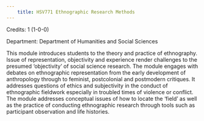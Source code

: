 ```yaml
---
    title: HSV771 Ethnographic Research Methods
---
```

Credits: 1 (1-0-0)

Department: Department of Humanities and Social Sciences

This module introduces students to the theory and practice of ethnography. Issue of representation, objectivity and experience render challenges to the presumed ‘objectivity’ of social science research. The module engages with debates on ethnographic representation from the early development of anthropology through to feminist, postcolonial and postmodern critiques. It addresses questions of ethics and subjectivity in the conduct of ethnographic fieldwork especially in troubled times of violence or conflict. The module addresses conceptual issues of how to locate the ‘field’ as well as the practice of conducting ethnographic research through tools such as participant observation and life histories.